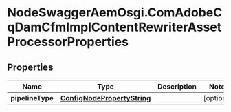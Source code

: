 # NodeSwaggerAemOsgi.ComAdobeCqDamCfmImplContentRewriterAssetProcessorProperties

## Properties

Name | Type | Description | Notes
------------ | ------------- | ------------- | -------------
**pipelineType** | [**ConfigNodePropertyString**](ConfigNodePropertyString.md) |  | [optional] 



